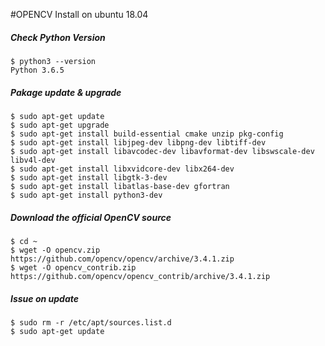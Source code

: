 #OPENCV Install on ubuntu 18.04
##### Check Python Version
    $ python3 --version
    Python 3.6.5
##### Pakage update & upgrade 
    $ sudo apt-get update
    $ sudo apt-get upgrade
    $ sudo apt-get install build-essential cmake unzip pkg-config
    $ sudo apt-get install libjpeg-dev libpng-dev libtiff-dev
    $ sudo apt-get install libavcodec-dev libavformat-dev libswscale-dev libv4l-dev
    $ sudo apt-get install libxvidcore-dev libx264-dev 	
    $ sudo apt-get install libgtk-3-dev
    $ sudo apt-get install libatlas-base-dev gfortran
    $ sudo apt-get install python3-dev
##### Download the official OpenCV source
    $ cd ~
    $ wget -O opencv.zip https://github.com/opencv/opencv/archive/3.4.1.zip
    $ wget -O opencv_contrib.zip https://github.com/opencv/opencv_contrib/archive/3.4.1.zip    
##### Issue on update
    $ sudo rm -r /etc/apt/sources.list.d
    $ sudo apt-get update
    
            